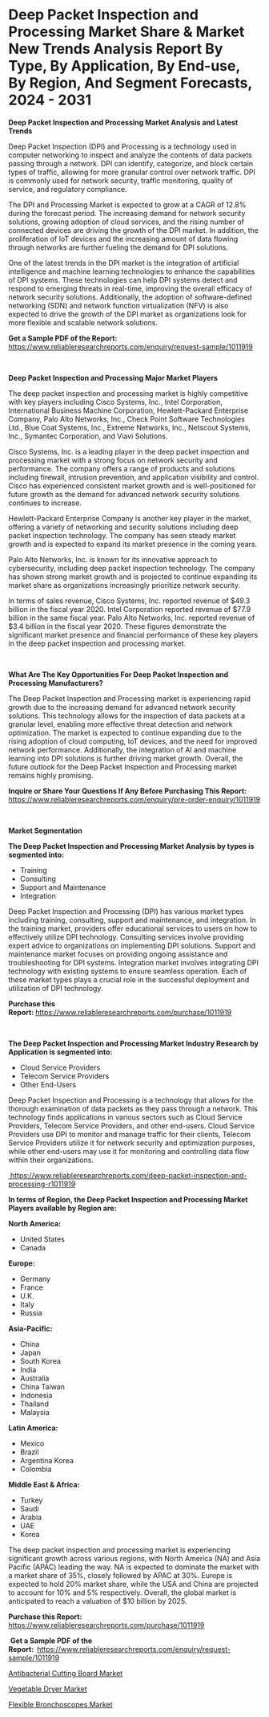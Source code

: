 <p><h1>Deep Packet Inspection and Processing Market Share & Market New Trends Analysis Report By Type, By Application, By End-use, By Region, And Segment Forecasts, 2024 - 2031</h1></p><p><strong>Deep Packet Inspection and Processing Market Analysis and Latest Trends</strong></p>
<p><p>Deep Packet Inspection (DPI) and Processing is a technology used in computer networking to inspect and analyze the contents of data packets passing through a network. DPI can identify, categorize, and block certain types of traffic, allowing for more granular control over network traffic. DPI is commonly used for network security, traffic monitoring, quality of service, and regulatory compliance.</p><p>The DPI and Processing Market is expected to grow at a CAGR of 12.8% during the forecast period. The increasing demand for network security solutions, growing adoption of cloud services, and the rising number of connected devices are driving the growth of the DPI market. In addition, the proliferation of IoT devices and the increasing amount of data flowing through networks are further fueling the demand for DPI solutions.</p><p>One of the latest trends in the DPI market is the integration of artificial intelligence and machine learning technologies to enhance the capabilities of DPI systems. These technologies can help DPI systems detect and respond to emerging threats in real-time, improving the overall efficacy of network security solutions. Additionally, the adoption of software-defined networking (SDN) and network function virtualization (NFV) is also expected to drive the growth of the DPI market as organizations look for more flexible and scalable network solutions.</p></p>
<p><strong>Get a Sample PDF of the Report:&nbsp;</strong> <a href="https://www.reliableresearchreports.com/enquiry/request-sample/1011919">https://www.reliableresearchreports.com/enquiry/request-sample/1011919</a></p>
<p>&nbsp;</p>
<p><strong>Deep Packet Inspection and Processing Major Market Players</strong></p>
<p><p>The deep packet inspection and processing market is highly competitive with key players including Cisco Systems, Inc., Intel Corporation, International Business Machine Corporation, Hewlett-Packard Enterprise Company, Palo Alto Networks, Inc., Check Point Software Technologies Ltd., Blue Coat Systems, Inc., Extreme Networks, Inc., Netscout Systems, Inc., Symantec Corporation, and Viavi Solutions.</p><p>Cisco Systems, Inc. is a leading player in the deep packet inspection and processing market with a strong focus on network security and performance. The company offers a range of products and solutions including firewall, intrusion prevention, and application visibility and control. Cisco has experienced consistent market growth and is well-positioned for future growth as the demand for advanced network security solutions continues to increase.</p><p>Hewlett-Packard Enterprise Company is another key player in the market, offering a variety of networking and security solutions including deep packet inspection technology. The company has seen steady market growth and is expected to expand its market presence in the coming years.</p><p>Palo Alto Networks, Inc. is known for its innovative approach to cybersecurity, including deep packet inspection technology. The company has shown strong market growth and is projected to continue expanding its market share as organizations increasingly prioritize network security.</p><p>In terms of sales revenue, Cisco Systems, Inc. reported revenue of $49.3 billion in the fiscal year 2020. Intel Corporation reported revenue of $77.9 billion in the same fiscal year. Palo Alto Networks, Inc. reported revenue of $3.4 billion in the fiscal year 2020. These figures demonstrate the significant market presence and financial performance of these key players in the deep packet inspection and processing market.</p></p>
<p>&nbsp;</p>
<p><strong>What Are The Key Opportunities For Deep Packet Inspection and Processing Manufacturers?</strong></p>
<p><p>The Deep Packet Inspection and Processing market is experiencing rapid growth due to the increasing demand for advanced network security solutions. This technology allows for the inspection of data packets at a granular level, enabling more effective threat detection and network optimization. The market is expected to continue expanding due to the rising adoption of cloud computing, IoT devices, and the need for improved network performance. Additionally, the integration of AI and machine learning into DPI solutions is further driving market growth. Overall, the future outlook for the Deep Packet Inspection and Processing market remains highly promising.</p></p>
<p><strong>Inquire or Share Your Questions If Any Before Purchasing This Report:</strong> <a href="https://www.reliableresearchreports.com/enquiry/pre-order-enquiry/1011919">https://www.reliableresearchreports.com/enquiry/pre-order-enquiry/1011919</a></p>
<p>&nbsp;</p>
<p><strong>Market Segmentation</strong></p>
<p><strong>The Deep Packet Inspection and Processing Market Analysis by types is segmented into:</strong></p>
<p><ul><li>Training</li><li>Consulting</li><li>Support and Maintenance</li><li>Integration</li></ul></p>
<p><p>Deep Packet Inspection and Processing (DPI) has various market types including training, consulting, support and maintenance, and integration. In the training market, providers offer educational services to users on how to effectively utilize DPI technology. Consulting services involve providing expert advice to organizations on implementing DPI solutions. Support and maintenance market focuses on providing ongoing assistance and troubleshooting for DPI systems. Integration market involves integrating DPI technology with existing systems to ensure seamless operation. Each of these market types plays a crucial role in the successful deployment and utilization of DPI technology.</p></p>
<p><strong>Purchase this Report:&nbsp;</strong><a href="https://www.reliableresearchreports.com/purchase/1011919">https://www.reliableresearchreports.com/purchase/1011919</a></p>
<p>&nbsp;</p>
<p><strong>The Deep Packet Inspection and Processing Market Industry Research by Application is segmented into:</strong></p>
<p><ul><li>Cloud Service Providers</li><li>Telecom Service Providers</li><li>Other End-Users</li></ul></p>
<p><p>Deep Packet Inspection and Processing is a technology that allows for the thorough examination of data packets as they pass through a network. This technology finds applications in various sectors such as Cloud Service Providers, Telecom Service Providers, and other end-users. Cloud Service Providers use DPI to monitor and manage traffic for their clients, Telecom Service Providers utilize it for network security and optimization purposes, while other end-users may use it for monitoring and controlling data flow within their organizations.</p></p>
<p><a href="https://www.reliableresearchreports.com/deep-packet-inspection-and-processing-r1011919">&nbsp;https://www.reliableresearchreports.com/deep-packet-inspection-and-processing-r1011919</a></p>
<p><strong>In terms of Region, the Deep Packet Inspection and Processing Market Players available by Region are:</strong></p>
<p>
    <p> <strong> North America: </strong>
        <ul>
            <li>United States</li>
            <li>Canada</li>
        </ul>
        </p> 
    <p> <strong> Europe: </strong>
        <ul>
            <li>Germany</li>
            <li>France</li>
            <li>U.K.</li>
            <li>Italy</li>
            <li>Russia</li>
        </ul>
        </p> 
    <p> <strong> Asia-Pacific: </strong>
        <ul>
            <li>China</li>
            <li>Japan</li>
            <li>South Korea</li>
            <li>India</li>
            <li>Australia</li>
            <li>China Taiwan</li>
            <li>Indonesia</li>
            <li>Thailand</li>
            <li>Malaysia</li>
        </ul>
        </p> 
    <p> <strong> Latin America: </strong>
        <ul>
            <li>Mexico</li>
            <li>Brazil</li>
            <li>Argentina Korea</li>
            <li>Colombia</li>
        </ul>
        </p> 
    <p> <strong> Middle East & Africa: </strong>
        <ul>
            <li>Turkey</li>
            <li>Saudi</li>
            <li>Arabia</li>
            <li>UAE</li>
            <li>Korea</li>
        </ul>
    </p>
    </p>
<p><p>The deep packet inspection and processing market is experiencing significant growth across various regions, with North America (NA) and Asia Pacific (APAC) leading the way. NA is expected to dominate the market with a market share of 35%, closely followed by APAC at 30%. Europe is expected to hold 20% market share, while the USA and China are projected to account for 10% and 5% respectively. Overall, the global market is anticipated to reach a valuation of $10 billion by 2025.</p></p>
<p><strong>Purchase this Report: </strong><a href="https://www.reliableresearchreports.com/purchase/1011919">https://www.reliableresearchreports.com/purchase/1011919</a></p>
<p>&nbsp;<strong>Get a Sample PDF of the Report:&nbsp;&nbsp;</strong><a href="https://www.reliableresearchreports.com/enquiry/request-sample/1011919">https://www.reliableresearchreports.com/enquiry/request-sample/1011919</a></p>
<p><strong></strong></p>
<p><p><a href="https://www.linkedin.com/pulse/antibacterial-cutting-board-market-research-report-its-history-iymuc?trackingId=7RjxfYyZNY1b3JWj675ScQ%3D%3D">Antibacterial Cutting Board Market</a></p><p><a href="https://www.linkedin.com/pulse/vegetable-dryer-market-report-reveals-latest-trends-growth-opportunities-hzoef">Vegetable Dryer Market</a></p><p><a href="https://www.linkedin.com/pulse/flexible-bronchoscopes-market-outlook-industry-overview-cr9pe">Flexible Bronchoscopes Market</a></p></p>